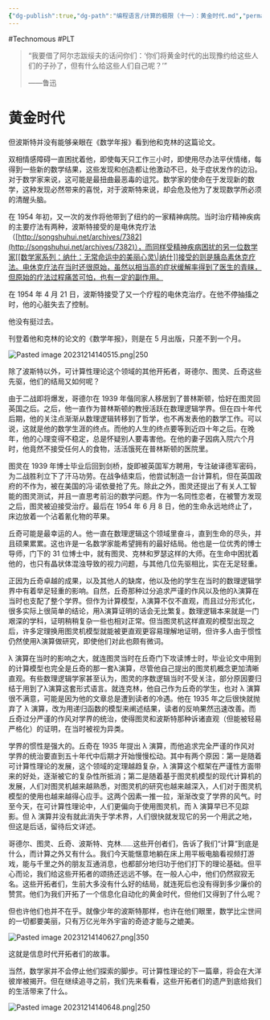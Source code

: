 ```yaml
---
{"dg-publish":true,"dg-path":"编程语言/计算的极限（十一）：黄金时代.md","permalink":"/编程语言/计算的极限（十一）：黄金时代/","created":"2023-10-09T16:16:09.000+08:00","updated":"2024-12-31T10:06:55.000+08:00"}
---
```


#Technomous #PLT 

> “我要借了阿尔志跋绥夫的话问你们：‘你们将黄金时代的出现豫约给这些人们的子孙了，但有什么给这些人们自己呢？’”
>
> ——鲁迅

# 黄金时代

但波斯特并没有能够亲眼在《数学年报》看到他和克林的这篇论文。

双相情感障碍一直困扰着他，即使每天只工作三小时，即使用尽办法平伏情绪，每得到一些新的数学结果，这些发现和创造都让他激动不已，处于症状发作的边沿。对于数学家来说，这可能是最扭曲最恶毒的诅咒。数学家的使命在于发现新的数学，这种发现必然带来的喜悦，对于波斯特来说，却会危及他为了发现数学所必须的清醒头脑。

在 1954 年初，又一次的发作将他带到了纽约的一家精神病院。当时治疗精神疾病的主要疗法有两种，波斯特接受的是电休克疗法（[http://songshuhui.net/archives/7382](http://songshuhui.net/archives/7382)），而同样受精神疾病困扰的另一位数学家[[数学家系列：纳什：无常命运中的美丽心灵\|纳什]]接受的则是胰岛素休克疗法。电休克疗法在当时还很原始，虽然以相当高的症状缓解率得到了医生的青睐，但原始的疗法过程痛苦可怕，也有一定的副作用。

在 1954 年 4 月 21 日，波斯特接受了又一个疗程的电休克治疗。在他不停抽搐之时，他的心脏失去了控制。

他没有挺过去。

刊登着他和克林的论文的《数学年报》，则是在 5 月出版，只差不到一个月。

![Pasted image 20231214140515.png|250](/img/user/0.Asset/resource/Pasted%20image%2020231214140515.png)

除了波斯特以外，可计算性理论这个领域的其他开拓者，哥德尔、图灵、丘奇这些先驱，他们的结局又如何呢？

由于二战即将爆发，哥德尔在 1939 年偕同家人移居到了普林斯顿，恰好在图灵回英国之后。之后，他一直作为普林斯顿的教授活跃在数理逻辑学界。但在四十年代后期，他的关注点渐渐从数理逻辑转移到了哲学，也不再发表他的数学工作。可以说，这就是他的数学生涯的终点。而他的人生的终点要等到近四十年之后。在晚年，他的心理变得不稳定，总是怀疑别人要毒害他。在他的妻子因病入院六个月时，他竟然不接受任何人的食物，活活饿死在普林斯顿的医院里。

图灵在 1939 年博士毕业后回到剑桥，旋即被英国军方聘用，专注破译德军密码，为二战胜利立下了汗马功劳。在战争结束后，他尝试制造一台计算机，但在英国政府的不作为，被在美国的冯·诺依曼抢了先。除此之外，图灵还提出了有关人工智能的图灵测试，并且一直思考前沿的数学问题。作为一名同性恋者，在被警方发现之后，图灵被迫接受治疗。最后在 1954 年 6 月 8 日，他的生命永远地终止了，床边放着一个沾着氰化物的苹果。

丘奇可能是最幸运的人。他一直在数理逻辑这个领域里奋斗，直到生命的尽头，并且硕果累累。这也许是一名数学家能希望拥有的最好结局。他也是一位优秀的博士导师，门下的 31 位博士中，就有图灵、克林和罗瑟这样的大师。在生命中困扰着他的，也只有晶状体混浊导致的视力问题，与其他几位先驱相比，实在无足轻重。

正因为丘奇卓越的成果，以及其他人的缺席，他以及他的学生在当时的数理逻辑学界中有着举足轻重的影响。自然，丘奇那种过分追求严谨的作风以及他的λ演算在当时也支配了整个学界。但作为计算模型，λ演算不仅不直观，而且过分形式化，很多实际上很简单的结论，用λ演算证明的话会无比繁复。数理逻辑本来就是一门艰深的学科，证明稍稍复杂一些也相对正常。但当图灵机这样直观的模型出现之后，许多定理换用图灵机模型就能被更直观更容易理解地证明，但许多人由于惯性仍然使用λ演算做研究，即使他们对此也颇有微词。

λ 演算在当时的影响之大，就连图灵当时在丘奇门下攻读博士时，毕业论文中用到的计算模型也完全是丘奇的那一套λ演算，尽管他自己提出的图灵机概念更加清晰直观。有些数理逻辑学家甚至认为，图灵的序数逻辑当时不受关注，部分原因要归结于用到了λ演算这套形式语言。就连克林，他自己作为丘奇的学生，也对 λ 演算很不满意，可能是因为他的文章总是遭到读者的冷遇。他在 1935 年之后很快就抛弃了 λ 演算，改为用递归函数的模型来阐述结果，读者的反响果然迅速改善。而丘奇过分严谨的作风对学界的统治，使得图灵和波斯特那种诉诸直观（但能被轻易严格化）的证明，在当时被视为异类。

学界的惯性是强大的。丘奇在 1935 年提出 λ 演算，而他追求完全严谨的作风对学界的统治要直到五十年代中后期才开始慢慢松动。其中有两个原因：第一是随着可计算性理论的发展，这个领域的定理越趋复杂，λ 演算这个框架在严谨性方面带来的好处，逐渐被它的复杂性所抵消；第二是随着基于图灵机模型的现代计算机的发展，人们对图灵机越来越熟悉，对图灵机的研究也越来越深入，人们对于图灵机模型的使用也越来越得心应手。这两个因素一推一拉，渐渐改变了学界的风气。时至今天，在可计算性理论中，人们更偏向于使用图灵机，而 λ 演算早已不见踪影。但 λ 演算并没有就此消失于学术界，人们很快就发现它的另一个用武之地，但这是后话，留待后文详述。

哥德尔、图灵、丘奇、波斯特、克林……这些开创者们，告诉了我们“计算”到底是什么，而计算之外又有什么。我们今天能惬意地躺在床上用平板电脑看视频打游戏，能与千里之外的朋友互通消息，也都部分地归功于他们打下的理论基础。但平心而论，我们给这些开拓者的颂扬还远远不够。在一般人心中，他们仍然寂寂无名。这些开拓者们，生前大多没有什么好的结局，就连死后也没有得到多少廉价的赞赏。他们为我们开拓了一个信息化自动化的黄金时代，但他们又得到了什么呢？

但也许他们也并不在乎。就像少年的波斯特那样，也许在他们眼里，数学比尘世间的一切都要美丽，只有万亿光年外宇宙的奇迹才能与之媲美。

![Pasted image 20231214140627.png|350](/img/user/0.Asset/resource/Pasted%20image%2020231214140627.png)

这就是信息时代开拓者们的故事。

当然，数学家并不会停止他们探索的脚步。可计算性理论的下一篇章，将会在大洋彼岸被揭开。但在继续追寻之前，我们先来看看，这些开拓者们的遗产到底给我们的生活带来了什么。

![Pasted image 20231214140648.png|250](/img/user/0.Asset/resource/Pasted%20image%2020231214140648.png)
